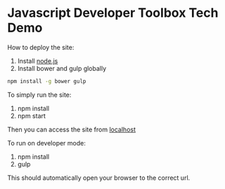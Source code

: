 # Javascript Developer Toolbox Tech Demo

How to deploy the site:

1. Install [node.js](https://nodejs.org/en/)
2. Install bower and gulp globally
```bash
npm install -g bower gulp
```

To simply run the site:

1. npm install
2. npm start

Then you can access the site from [localhost](http://localhost:8906)

To run on developer mode:

1. npm install
2. gulp

This should automatically open your browser to the correct url.
